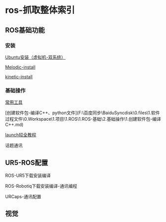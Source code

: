 # ros-抓取整体索引

## ROS基础功能

### 安装

[Ubuntu安装（虚拟机-双系统）](F:\百度同步\BaiduSyncdisk\0.files\1.软件过程文件\0.Workspace\1.项目\1.ROS\1.ROS-基础\1.安装\ubuntu.md)

[Melodic-install](F:\百度同步\BaiduSyncdisk\0.files\1.软件过程文件\0.Workspace\1.项目\1.ROS\1.ROS-基础\1.安装\ROS-Melodic-install.md)

[kinetic-install](F:\百度同步\BaiduSyncdisk\0.files\1.软件过程文件\0.Workspace\1.项目\1.ROS\1.ROS-基础\1.安装\ROS-kinetic-install.md)

### 基础操作

[常用工具](F:\百度同步\BaiduSyncdisk\0.files\1.软件过程文件\0.Workspace\1.项目\1.ROS\1.ROS-基础\2.基础操作\0.常用工具.md)

[创建软件包-编译C++、python文件](F:\百度同步\BaiduSyncdisk\0.files\1.软件过程文件\0.Workspace\1.项目\1.ROS\1.ROS-基础\2.基础操作\1.创建软件包-编译 C++.md)

[launch较全教程](F:\百度同步\BaiduSyncdisk\0.files\1.软件过程文件\0.Workspace\1.项目\1.ROS\1.ROS-基础\2.基础操作\3.launch教程)

话题通讯

## UR5-ROS配置

ROS-UR5下载安装编译

ROS-Robotiq下载安装编译-通讯编程

URCaps-通讯配置

## 视觉

